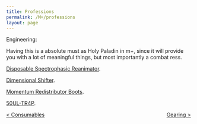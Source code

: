 ```yaml
---
title: Professions
permalink: /M+/professions
layout: page
---
```


Engineering:

Having this is a absolute must as Holy Paladin in m+, since it will provide you with a lot of meaningful things, but most importantly a combat ress.

[Disposable Spectrophasic Reanimator](https://www.wowhead.com/item=184308/disposable-spectrophasic-reanimator).

[Dimensional Shifter](https://www.wowhead.com/spell=310495/dimensional-shifter).

[Momentum Redistributor Boots](https://www.wowhead.com/item=172912/momentum-redistributor-boots).

[50UL-TR4P](https://www.wowhead.com/spell=310493/50ul-tr4p).

<div>
<div style="text-align:left;display: inline-block;width: 49%;">
<a href="/M+/consumables"> < Consumables</a>
</div>
<div style="text-align:right;display: inline-block;width: 49%;">
<a href="/M+/gearing"> Gearing ></a>
</div>
</div>
